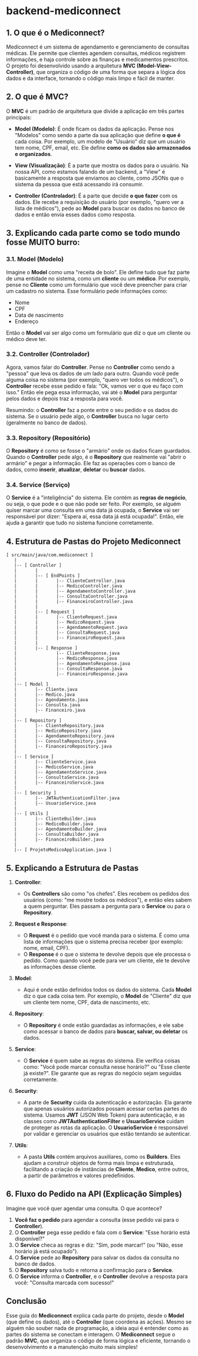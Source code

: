 
# backend-mediconnect

## 1. O que é o Mediconnect?
Mediconnect é um sistema de agendamento e gerenciamento de consultas médicas. Ele permite que clientes agendem consultas, médicos registrem informações, e haja controle sobre as finanças e medicamentos prescritos. O projeto foi desenvolvido usando a arquitetura **MVC (Model-View-Controller)**, que organiza o código de uma forma que separa a lógica dos dados e da interface, tornando o código mais limpo e fácil de manter.

## 2. O que é MVC?
O **MVC** é um padrão de arquitetura que divide a aplicação em três partes principais:
- **Model (Modelo)**: É onde ficam os dados da aplicação. Pense nos "Modelos" como sendo a parte da sua aplicação que define **o que é** cada coisa. Por exemplo, um modelo de "Usuário" diz que um usuário tem nome, CPF, email, etc. Ele define **como os dados são armazenados e organizados**.
  
- **View (Visualização)**: É a parte que mostra os dados para o usuário. Na nossa API, como estamos falando de um backend, a "View" é basicamente a resposta que enviamos ao cliente, como JSONs que o sistema da pessoa que está acessando irá consumir.

- **Controller (Controlador)**: É a parte que decide **o que fazer** com os dados. Ele recebe a requisição do usuário (por exemplo, "quero ver a lista de médicos"), pede ao **Model** para buscar os dados no banco de dados e então envia esses dados como resposta.

## 3. Explicando cada parte como se todo mundo fosse MUITO burro:

### 3.1. Model (Modelo)
Imagine o **Model** como uma "receita de bolo". Ele define tudo que faz parte de uma entidade no sistema, como um **cliente** ou um **médico**. Por exemplo, pense no **Cliente** como um formulário que você deve preencher para criar um cadastro no sistema. Esse formulário pede informações como:
- Nome
- CPF
- Data de nascimento
- Endereço

Então o **Model** vai ser algo como um formulário que diz o que um cliente ou médico deve ter.

### 3.2. Controller (Controlador)
Agora, vamos falar do **Controller**. Pense no **Controller** como sendo a "pessoa" que leva os dados de um lado para outro. Quando você pede alguma coisa no sistema (por exemplo, "quero ver todos os médicos"), o **Controller** recebe esse pedido e fala: "Ok, vamos ver o que eu faço com isso." Então ele pega essa informação, vai até o **Model** para perguntar pelos dados e depois traz a resposta para você.

Resumindo: o **Controller** faz a ponte entre o seu pedido e os dados do sistema. Se o usuário pede algo, o **Controller** busca no lugar certo (geralmente no banco de dados).

### 3.3. Repository (Repositório)
O **Repository** é como se fosse o "armário" onde os dados ficam guardados. Quando o **Controller** pede algo, é o **Repository** que realmente vai "abrir o armário" e pegar a informação. Ele faz as operações com o banco de dados, como **inserir**, **atualizar**, **deletar** ou **buscar** dados.

### 3.4. Service (Serviço)
O **Service** é a "inteligência" do sistema. Ele contém as **regras de negócio**, ou seja, o que pode e o que não pode ser feito. Por exemplo, se alguém quiser marcar uma consulta em uma data já ocupada, o **Service** vai ser responsável por dizer: "Espera aí, essa data já está ocupada!". Então, ele ajuda a garantir que tudo no sistema funcione corretamente.

## 4. Estrutura de Pastas do Projeto Mediconnect

```
[ src/main/java/com.mediconnect ]
   |
   |-- [ Controller ]
   |       |
   |       |-- [ EndPoints ]
   |       |       |-- ClienteController.java
   |       |       |-- MedicoController.java
   |       |       |-- AgendamentoController.java
   |       |       |-- ConsultaController.java
   |       |       |-- FinanceiroController.java
   |       |
   |       |-- [ Request ]
   |       |       |-- ClienteRequest.java
   |       |       |-- MedicoRequest.java
   |       |       |-- AgendamentoRequest.java
   |       |       |-- ConsultaRequest.java
   |       |       |-- FinanceiroRequest.java
   |       |
   |       |-- [ Response ]
   |               |-- ClienteResponse.java
   |               |-- MedicoResponse.java
   |               |-- AgendamentoResponse.java
   |               |-- ConsultaResponse.java
   |               |-- FinanceiroResponse.java
   |
   |-- [ Model ]
   |       |-- Cliente.java
   |       |-- Medico.java
   |       |-- Agendamento.java
   |       |-- Consulta.java
   |       |-- Financeiro.java
   |
   |-- [ Repository ]
   |       |-- ClienteRepository.java
   |       |-- MedicoRepository.java
   |       |-- AgendamentoRepository.java
   |       |-- ConsultaRepository.java
   |       |-- FinanceiroRepository.java
   |
   |-- [ Service ]
   |       |-- ClienteService.java
   |       |-- MedicoService.java
   |       |-- AgendamentoService.java
   |       |-- ConsultaService.java
   |       |-- FinanceiroService.java
   |
   |-- [ Security ]
   |       |-- JWTAuthenticationFilter.java
   |       |-- UsuarioService.java
   |
   |-- [ Utils ]
   |       |-- ClienteBuilder.java
   |       |-- MedicoBuilder.java
   |       |-- AgendamentoBuilder.java
   |       |-- ConsultaBuilder.java
   |       |-- FinanceiroBuilder.java
   |       
   |-- [ ProjetoMedicoApplication.java ]
```

## 5. Explicando a Estrutura de Pastas

1. **Controller**:
    - Os **Controllers** são como "os chefes". Eles recebem os pedidos dos usuários (como: "me mostre todos os médicos"), e então eles sabem a quem perguntar. Eles passam a pergunta para o **Service** ou para o **Repository**.

2. **Request e Response**:
    - O **Request** é o pedido que você manda para o sistema. É como uma lista de informações que o sistema precisa receber (por exemplo: nome, email, CPF). 
    - O **Response** é o que o sistema te devolve depois que ele processa o pedido. Como quando você pede para ver um cliente, ele te devolve as informações desse cliente.

3. **Model**:
    - Aqui é onde estão definidos todos os dados do sistema. Cada **Model** diz o que cada coisa tem. Por exemplo, o **Model** de "Cliente" diz que um cliente tem nome, CPF, data de nascimento, etc.

4. **Repository**:
    - O **Repository** é onde estão guardadas as informações, e ele sabe como acessar o banco de dados para **buscar, salvar, ou deletar** os dados.

5. **Service**:
    - O **Service** é quem sabe as regras do sistema. Ele verifica coisas como: "Você pode marcar consulta nesse horário?" ou "Esse cliente já existe?". Ele garante que as regras do negócio sejam seguidas corretamente.

6. **Security**:
    - A parte de **Security** cuida da autenticação e autorização. Ela garante que apenas usuários autorizados possam acessar certas partes do sistema. Usamos **JWT** (JSON Web Token) para autenticação, e as classes como **JWTAuthenticationFilter** e **UsuarioService** cuidam de proteger as rotas da aplicação. O **UsuarioService** é responsável por validar e gerenciar os usuários que estão tentando se autenticar.

7. **Utils**:
    - A pasta **Utils** contém arquivos auxiliares, como os **Builders**. Eles ajudam a construir objetos de forma mais limpa e estruturada, facilitando a criação de instâncias de **Cliente**, **Medico**, entre outros, a partir de parâmetros e valores predefinidos.

## 6. Fluxo do Pedido na API (Explicação Simples)

Imagine que você quer agendar uma consulta. O que acontece?

1. **Você faz o pedido** para agendar a consulta (esse pedido vai para o **Controller**).
2. O **Controller** pega esse pedido e fala com o **Service**: "Esse horário está disponível?"
3. O **Service** checa as regras e diz: "Sim, pode marcar!" (ou "Não, esse horário já está ocupado").
4. O **Service** pede ao **Repository** para salvar os dados da consulta no banco de dados.
5. O **Repository** salva tudo e retorna a confirmação para o **Service**.
6. O **Service** informa o **Controller**, e o **Controller** devolve a resposta para você: "Consulta marcada com sucesso!"

## Conclusão
Esse guia do **Mediconnect** explica cada parte do projeto, desde o **Model** (que define os dados), até o **Controller** (que coordena as ações). Mesmo se alguém não souber nada de programação, a ideia aqui é entender como as partes do sistema se conectam e interagem. O **Mediconnect** segue o padrão **MVC**, que organiza o código de forma lógica e eficiente, tornando o desenvolvimento e a manutenção muito mais simples!
